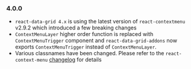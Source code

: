 ### 4.0.0
- `react-data-grid 4.x` is using the latest version of `react-contextmenu` v2.9.2 which introduced a few breaking changes
- `ContextMenuLayer` higher order function is replaced with `ContextMenuTrigger` component and `react-data-grid-addons` now exports `ContextMenuTrigger` instead of `ContextMenuLayer`.
- Various classnames have been changed. Please refer to the `react-context-menu` [changelog](https://github.com/vkbansal/react-contextmenu/releases/tag/v2.0.0-alpha.1) for details 

